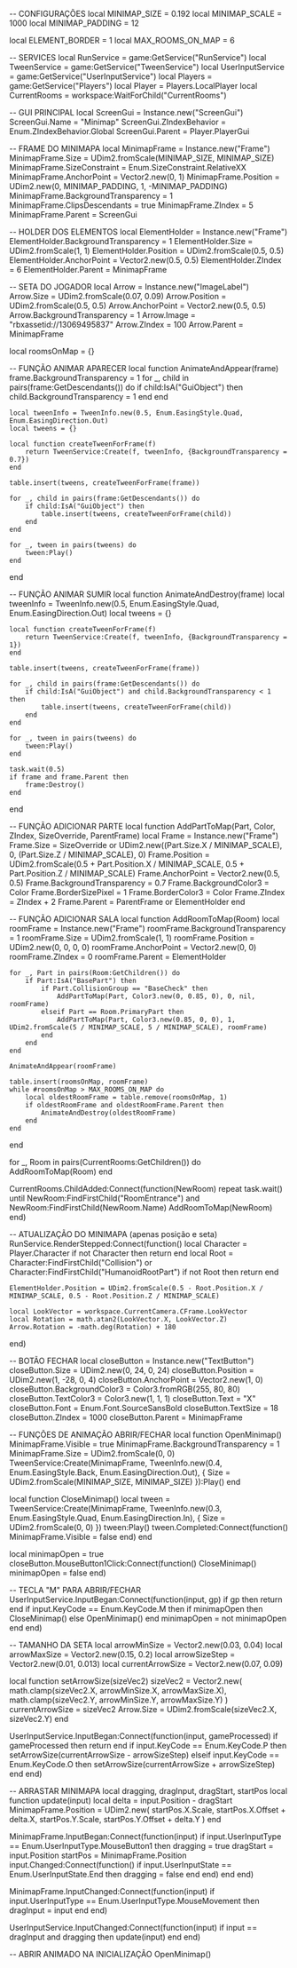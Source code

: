 -- CONFIGURAÇÕES
local MINIMAP_SIZE = 0.192
local MINIMAP_SCALE = 1000
local MINIMAP_PADDING = 12

local ELEMENT_BORDER = 1
local MAX_ROOMS_ON_MAP = 6

-- SERVICES
local RunService = game:GetService("RunService")
local TweenService = game:GetService("TweenService")
local UserInputService = game:GetService("UserInputService")
local Players = game:GetService("Players")
local Player = Players.LocalPlayer
local CurrentRooms = workspace:WaitForChild("CurrentRooms")

-- GUI PRINCIPAL
local ScreenGui = Instance.new("ScreenGui")
ScreenGui.Name = "Minimap"
ScreenGui.ZIndexBehavior = Enum.ZIndexBehavior.Global
ScreenGui.Parent = Player.PlayerGui

-- FRAME DO MINIMAPA
local MinimapFrame = Instance.new("Frame")
MinimapFrame.Size = UDim2.fromScale(MINIMAP_SIZE, MINIMAP_SIZE)
MinimapFrame.SizeConstraint = Enum.SizeConstraint.RelativeXX
MinimapFrame.AnchorPoint = Vector2.new(0, 1)
MinimapFrame.Position = UDim2.new(0, MINIMAP_PADDING, 1, -MINIMAP_PADDING)
MinimapFrame.BackgroundTransparency = 1
MinimapFrame.ClipsDescendants = true
MinimapFrame.ZIndex = 5
MinimapFrame.Parent = ScreenGui

-- HOLDER DOS ELEMENTOS
local ElementHolder = Instance.new("Frame")
ElementHolder.BackgroundTransparency = 1
ElementHolder.Size = UDim2.fromScale(1, 1)
ElementHolder.Position = UDim2.fromScale(0.5, 0.5)
ElementHolder.AnchorPoint = Vector2.new(0.5, 0.5)
ElementHolder.ZIndex = 6
ElementHolder.Parent = MinimapFrame

-- SETA DO JOGADOR
local Arrow = Instance.new("ImageLabel")
Arrow.Size = UDim2.fromScale(0.07, 0.09)
Arrow.Position = UDim2.fromScale(0.5, 0.5)
Arrow.AnchorPoint = Vector2.new(0.5, 0.5)
Arrow.BackgroundTransparency = 1
Arrow.Image = "rbxassetid://13069495837"
Arrow.ZIndex = 100
Arrow.Parent = MinimapFrame

local roomsOnMap = {}

-- FUNÇÃO ANIMAR APARECER
local function AnimateAndAppear(frame)
    frame.BackgroundTransparency = 1
    for _, child in pairs(frame:GetDescendants()) do
        if child:IsA("GuiObject") then
            child.BackgroundTransparency = 1
        end
    end

    local tweenInfo = TweenInfo.new(0.5, Enum.EasingStyle.Quad, Enum.EasingDirection.Out)
    local tweens = {}

    local function createTweenForFrame(f)
        return TweenService:Create(f, tweenInfo, {BackgroundTransparency = 0.7})
    end

    table.insert(tweens, createTweenForFrame(frame))

    for _, child in pairs(frame:GetDescendants()) do
        if child:IsA("GuiObject") then
            table.insert(tweens, createTweenForFrame(child))
        end
    end

    for _, tween in pairs(tweens) do
        tween:Play()
    end
end

-- FUNÇÃO ANIMAR SUMIR
local function AnimateAndDestroy(frame)
    local tweenInfo = TweenInfo.new(0.5, Enum.EasingStyle.Quad, Enum.EasingDirection.Out)
    local tweens = {}

    local function createTweenForFrame(f)
        return TweenService:Create(f, tweenInfo, {BackgroundTransparency = 1})
    end

    table.insert(tweens, createTweenForFrame(frame))

    for _, child in pairs(frame:GetDescendants()) do
        if child:IsA("GuiObject") and child.BackgroundTransparency < 1 then
            table.insert(tweens, createTweenForFrame(child))
        end
    end

    for _, tween in pairs(tweens) do
        tween:Play()
    end

    task.wait(0.5)
    if frame and frame.Parent then
        frame:Destroy()
    end
end

-- FUNÇÃO ADICIONAR PARTE
local function AddPartToMap(Part, Color, ZIndex, SizeOverride, ParentFrame)
    local Frame = Instance.new("Frame")
    Frame.Size = SizeOverride or UDim2.new((Part.Size.X / MINIMAP_SCALE), 0, (Part.Size.Z / MINIMAP_SCALE), 0)
    Frame.Position = UDim2.fromScale(0.5 + Part.Position.X / MINIMAP_SCALE, 0.5 + Part.Position.Z / MINIMAP_SCALE)
    Frame.AnchorPoint = Vector2.new(0.5, 0.5)
    Frame.BackgroundTransparency = 0.7
    Frame.BackgroundColor3 = Color
    Frame.BorderSizePixel = 1
    Frame.BorderColor3 = Color
    Frame.ZIndex = ZIndex + 2
    Frame.Parent = ParentFrame or ElementHolder
end

-- FUNÇÃO ADICIONAR SALA
local function AddRoomToMap(Room)
    local roomFrame = Instance.new("Frame")
    roomFrame.BackgroundTransparency = 1
    roomFrame.Size = UDim2.fromScale(1, 1)
    roomFrame.Position = UDim2.new(0, 0, 0, 0)
    roomFrame.AnchorPoint = Vector2.new(0, 0)
    roomFrame.ZIndex = 0
    roomFrame.Parent = ElementHolder

    for _, Part in pairs(Room:GetChildren()) do
        if Part:IsA("BasePart") then
            if Part.CollisionGroup == "BaseCheck" then
                AddPartToMap(Part, Color3.new(0, 0.85, 0), 0, nil, roomFrame)
            elseif Part == Room.PrimaryPart then
                AddPartToMap(Part, Color3.new(0.85, 0, 0), 1, UDim2.fromScale(5 / MINIMAP_SCALE, 5 / MINIMAP_SCALE), roomFrame)
            end
        end
    end

    AnimateAndAppear(roomFrame)

    table.insert(roomsOnMap, roomFrame)
    while #roomsOnMap > MAX_ROOMS_ON_MAP do
        local oldestRoomFrame = table.remove(roomsOnMap, 1)
        if oldestRoomFrame and oldestRoomFrame.Parent then
            AnimateAndDestroy(oldestRoomFrame)
        end
    end
end

for _, Room in pairs(CurrentRooms:GetChildren()) do
    AddRoomToMap(Room)
end

CurrentRooms.ChildAdded:Connect(function(NewRoom)
    repeat task.wait() until NewRoom:FindFirstChild("RoomEntrance") and NewRoom:FindFirstChild(NewRoom.Name)
    AddRoomToMap(NewRoom)
end)

-- ATUALIZAÇÃO DO MINIMAPA (apenas posição e seta)
RunService.RenderStepped:Connect(function()
    local Character = Player.Character
    if not Character then return end
    local Root = Character:FindFirstChild("Collision") or Character:FindFirstChild("HumanoidRootPart")
    if not Root then return end

    ElementHolder.Position = UDim2.fromScale(0.5 - Root.Position.X / MINIMAP_SCALE, 0.5 - Root.Position.Z / MINIMAP_SCALE)

    local LookVector = workspace.CurrentCamera.CFrame.LookVector
    local Rotation = math.atan2(LookVector.X, LookVector.Z)
    Arrow.Rotation = -math.deg(Rotation) + 180
end)

-- BOTÃO FECHAR
local closeButton = Instance.new("TextButton")
closeButton.Size = UDim2.new(0, 24, 0, 24)
closeButton.Position = UDim2.new(1, -28, 0, 4)
closeButton.AnchorPoint = Vector2.new(1, 0)
closeButton.BackgroundColor3 = Color3.fromRGB(255, 80, 80)
closeButton.TextColor3 = Color3.new(1, 1, 1)
closeButton.Text = "X"
closeButton.Font = Enum.Font.SourceSansBold
closeButton.TextSize = 18
closeButton.ZIndex = 1000
closeButton.Parent = MinimapFrame

-- FUNÇÕES DE ANIMAÇÃO ABRIR/FECHAR
local function OpenMinimap()
    MinimapFrame.Visible = true
    MinimapFrame.BackgroundTransparency = 1
    MinimapFrame.Size = UDim2.fromScale(0, 0)
    TweenService:Create(MinimapFrame, TweenInfo.new(0.4, Enum.EasingStyle.Back, Enum.EasingDirection.Out), {
        Size = UDim2.fromScale(MINIMAP_SIZE, MINIMAP_SIZE)
    }):Play()
end

local function CloseMinimap()
    local tween = TweenService:Create(MinimapFrame, TweenInfo.new(0.3, Enum.EasingStyle.Quad, Enum.EasingDirection.In), {
        Size = UDim2.fromScale(0, 0)
    })
    tween:Play()
    tween.Completed:Connect(function()
        MinimapFrame.Visible = false
    end)
end

local minimapOpen = true
closeButton.MouseButton1Click:Connect(function()
    CloseMinimap()
    minimapOpen = false
end)

-- TECLA "M" PARA ABRIR/FECHAR
UserInputService.InputBegan:Connect(function(input, gp)
    if gp then return end
    if input.KeyCode == Enum.KeyCode.M then
        if minimapOpen then
            CloseMinimap()
        else
            OpenMinimap()
        end
        minimapOpen = not minimapOpen
    end
end)

-- TAMANHO DA SETA
local arrowMinSize = Vector2.new(0.03, 0.04)
local arrowMaxSize = Vector2.new(0.15, 0.2)
local arrowSizeStep = Vector2.new(0.01, 0.013)
local currentArrowSize = Vector2.new(0.07, 0.09)

local function setArrowSize(sizeVec2)
    sizeVec2 = Vector2.new(
        math.clamp(sizeVec2.X, arrowMinSize.X, arrowMaxSize.X),
        math.clamp(sizeVec2.Y, arrowMinSize.Y, arrowMaxSize.Y)
    )
    currentArrowSize = sizeVec2
    Arrow.Size = UDim2.fromScale(sizeVec2.X, sizeVec2.Y)
end

UserInputService.InputBegan:Connect(function(input, gameProcessed)
    if gameProcessed then return end
    if input.KeyCode == Enum.KeyCode.P then
        setArrowSize(currentArrowSize - arrowSizeStep)
    elseif input.KeyCode == Enum.KeyCode.O then
        setArrowSize(currentArrowSize + arrowSizeStep)
    end
end)

-- ARRASTAR MINIMAPA
local dragging, dragInput, dragStart, startPos
local function update(input)
    local delta = input.Position - dragStart
    MinimapFrame.Position = UDim2.new(
        startPos.X.Scale,
        startPos.X.Offset + delta.X,
        startPos.Y.Scale,
        startPos.Y.Offset + delta.Y
    )
end

MinimapFrame.InputBegan:Connect(function(input)
    if input.UserInputType == Enum.UserInputType.MouseButton1 then
        dragging = true
        dragStart = input.Position
        startPos = MinimapFrame.Position
        input.Changed:Connect(function()
            if input.UserInputState == Enum.UserInputState.End then
                dragging = false
            end
        end)
    end
end)

MinimapFrame.InputChanged:Connect(function(input)
    if input.UserInputType == Enum.UserInputType.MouseMovement then
        dragInput = input
    end
end)

UserInputService.InputChanged:Connect(function(input)
    if input == dragInput and dragging then
        update(input)
    end
end)

-- ABRIR ANIMADO NA INICIALIZAÇÃO
OpenMinimap()
